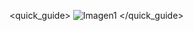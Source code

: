 <quick_guide>
![Imagen1](http://static.energysistem.com/images/manuals/39694/551bd55332dc7.jpg)
</quick_guide>
